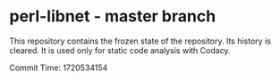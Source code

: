 # perl-libnet - master branch

This repository contains the frozen state of the repository.
Its history is cleared. It is used only for static code
analysis with Codacy.

Commit Time: 1720534154